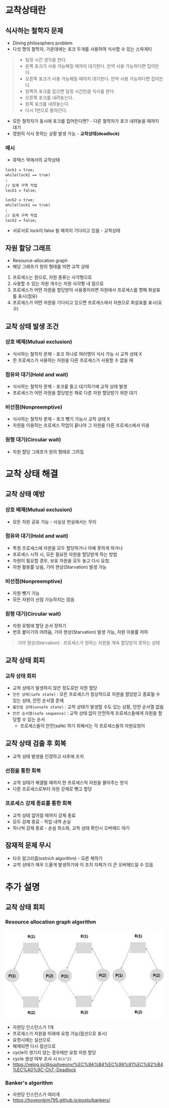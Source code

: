 # 교착상태란
## 식사하는 철학자 문제
- Dining philosophers problem
- 다섯 명의 철학자, 가운데에는 포크 두개를 사용하여 식사할 수 있는 스파게티
> - 일정 시간 생각을 한다.
> - 왼쪽 포크가 사용 가능해질 때까지 대기한다. 만약 사용 가능하다면 집어든다.
> - 오른쪽 포크가 사용 가능해질 때까지 대기한다. 만약 사용 가능하다면 집어든다.
> - 양쪽의 포크를 잡으면 일정 시간만큼 식사를 한다.
> - 오른쪽 포크를 내려놓는다.
> - 왼쪽 포크를 내려놓는다.
> - 다시 1번으로 돌아간다.
- 모든 철학자가 동시에 포크를 집어든다면? - 다른 철학자가 포크 내려놓을 때까지 대기
- 영원히 식사 못하는 상황 발생 가능 - **교착상태(deadlock)**
### 예시
- 뮤텍스 락에서의 교착상태
```
lock1 = true;
while(lock2 == true)
;
// 임계 구역 작업
lock1 = false;
```
```
lock2 = true;
while(lock1 == true)
;
// 임계 구역 작업
lock2 = false;
```
- 서로서로 lock이 false 될 때까지 기다리고 있음 - 교착상태

## 자원 할당 그래프
- Resource-allocation graph
- 해당 그래프가 원의 형태를 띄면 교착 상태
1. 프로세스는 원으로, 자원 종류는 사각형으로
2. 사용할 수 있는 자원 개수는 자원 사각형 내 점으로
3. 프로세스가 어떤 자원을 할당받아 사용중이라면 자원에서 프로세스를 향해 화살표를 표시(점유)
4. 프로세스가 어떤 자원을 기다리고 있으면 프로세스에서 자원으로 화살표를 표시(요구)

## 교착 상태 발생 조건
### 상호 배제(Mutual exclusion)
- 식사하는 철학자 문제 - 포크 하나로 여러명이 식사 가능 시 교착 상태 X
- 한 프로세스가 사용하는 자원을 다른 프로세스가 사용할 수 없을 때
### 점유와 대기(Hold and wait)
- 식사하는 철학자 문제 - 포크를 들고 대기하기에 교착 상태 발생
- 프로세스가 어떤 자원을 할당받은 채로 다른 자원 할당받기 위한 대기
### 비선점(Nonpreemptive)
- 식사하는 철학자 문제 - 포크 뺏기 가능시 교착 상태 X
- 자원을 이용하는 프로세스 작업이 끝나야 그 자원을 다른 프로세스에서 이용
### 원형 대기(Circular wait)
- 자원 할당 그래프가 원의 형태로 그려짐

# 교착 상태 해결
## 교착 상태 예방
### 상호 배제(Mutual exclusion)
- 모든 자원 공유 가능 - 사실상 현실에서는 무리
### 점유와 대기(Hold and wait)
- 특정 프로세스에 자원을 모두 할당하거나 아예 못하게 하거나
- 프로세스 시작 시, 모든 필요한 자원을 할당받게 하는 방법
- 자원이 필요할 경우, 보유 자원을 모두 놓고 다시 요청.
- 자원 활용률 낮음, 기아 현상(Starvation) 발생 가능
### 비선점(Nonpreemptive)
- 자원 뺏기 가능
- 모든 자원이 선점 가능하지는 않음
### 원형 대기(Circular wait)
- 자원 유형에 할당 순서 정하기
- 번호 붙이기의 어려움, 기아 현상(Starvation) 발생 가능, 자원 이용률 저하
> 기아 현상(Starvation) : 프로세스가 원하는 자원을 계속 할당받지 못하는 상태

## 교착 상태 회피
### 교착 상태 회피
- 교착 상태가 발생하지 않은 정도로만 자원 할당
- `안전 상태(safe state)` : 모든 프로세스가 정상적으로 자원을 할당받고 종료될 수 있는 상태, 안전 순서열 존재
- `불안점 상태(unsafe state)` : 교착 상태가 발생할 수도 있는 상황, 안전 순서열 없음
- `안전 순서열(safe sequence)` : 교착 상태 없이 안전하게 프로세스들에게 자원을 할당할 수 있는 순서
    - 프로세스들이 안전(safe) 하기 위해서는 각 프로세스들의 자원요청이 

## 교착 상태 검출 후 회복
- 교착 상태 발생을 인정하고 사후에 조치
### 선점을 통한 회복
- 교착 상태가 해결될 때까지 한 프로세스씩 자원을 몰아주는 방식
- 다른 프로세스로부터 자원 강제로 뺏고 할당
### 프로세스 강제 종료를 통한 회복
- 교착 상태 없어질 때까지 강제 종료
- 모두 강제 종료 - 작업 내역 손실
- 하나씩 강제 종료 - 손실 최소화, 교착 상태 확인시 오버헤드 야기

## 잠재적 문제 무시
- 타조 알고리즘(ostrich algorithm) - 모른 체하기
- 교착 상태가 매우 드물게 발생하기에 이 조치 자체가 더 큰 오버헤드일 수 있음

# 추가 설명
## 교착 상태 회피
### Resource allocation graph algorithm
![회피1](/CS/red-sprout/운영체제/img/resource_allocation_graph_algo.png)
- 자원당 인스턴스가 1개
- 프로세스가 자원을 미래에 요청 가능(점선으로 표시)
- 요청시에는 실선으로
- 해제되면 다시 점선으로
- cycle이 생기지 않는 경우에만 요청 자원 할당
- cycle 생성 여부 조사 시 `O(n^2)`
- https://velog.io/@suuhyeony/%EC%9A%B4%EC%98%81%EC%B2%B4%EC%A0%9C-Ch7.-Deadlock

### Banker's algorithm
- 자원당 인스턴스가 여러개
- https://hoyeonkim795.github.io/posts/bankers/